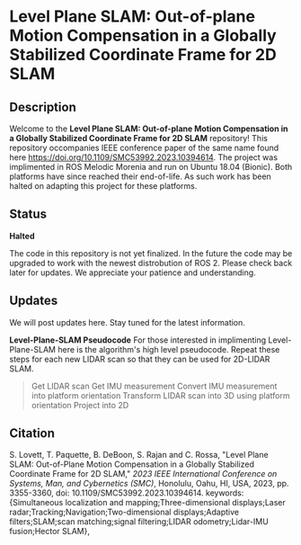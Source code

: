 # Level Plane SLAM: Out-of-plane Motion Compensation in a Globally Stabilized Coordinate Frame for 2D SLAM

## Description
Welcome to the **Level Plane SLAM: Out-of-plane Motion Compensation in a Globally Stabilized Coordinate Frame for 2D SLAM** repository! This repository occompanies IEEE conference paper of the same name found here https://doi.org/10.1109/SMC53992.2023.10394614. The project was implimented in ROS Melodic Morenia and run on Ubuntu 18.04 (Bionic). Both platforms have since reached their end-of-life. As such work has been halted on adapting this project for these platforms.

## Status
**Halted**

The code in this repository is not yet finalized. In the future the code may be upgraded to work with the newest distrobution of ROS 2. Please check back later for updates. We appreciate your patience and understanding.

## Updates
We will post updates here. Stay tuned for the latest information.

**Level-Plane-SLAM Pseudocode**
For those interested in implimenting Level-Plane-SLAM here is the algorithm's high level pseudocode. Repeat these steps for each new LIDAR scan so that they can be used for 2D-LIDAR SLAM.

> Get LIDAR scan
> Get IMU measurement
> Convert IMU measurement into platform orientation
> Transform LIDAR scan into 3D using platform orientation
> Project into 2D

## Citation
S. Lovett, T. Paquette, B. DeBoon, S. Rajan and C. Rossa, "Level Plane SLAM: Out-of-Plane Motion Compensation in a Globally Stabilized Coordinate Frame for 2D SLAM," _2023 IEEE International Conference on Systems, Man, and Cybernetics (SMC)_, Honolulu, Oahu, HI, USA, 2023, pp. 3355-3360, doi: 10.1109/SMC53992.2023.10394614. keywords: {Simultaneous localization and mapping;Three-dimensional displays;Laser radar;Tracking;Navigation;Two-dimensional displays;Adaptive filters;SLAM;scan matching;signal filtering;LIDAR odometry;Lidar-IMU fusion;Hector SLAM},




